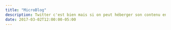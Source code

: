 ```yaml
---
title: "MicroBlog"
description: Twitter c'est bien mais si on peut héberger son contenu en même temps c'est mieux, retrouvez ici des billets très courts. 
date: 2017-03-02T12:00:00-05:00
---
```

